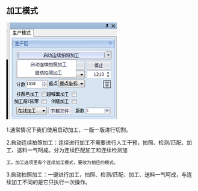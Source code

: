 ## 加工模式

![](/assets/ProcessModule1.png)

1.通常情况下我们使用启动加工，一版一版进行切割。

2.启动连续拍照加工：连续进行加工不需要进行人工干预，拍照、检测/匹配、加工、送料一气呵成。分为连续匹配加工和连续检测加

    工，加工选项里有个连续加工模式，要改为相应的模式。

3.启动拍照加工：一键进行加工，拍照、检测/匹配、加工、送料一气呵成，与连续加工不同的是它只执行一次操作。

